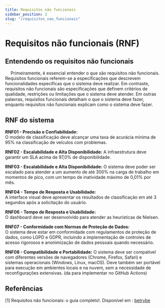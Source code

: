 ```yaml
---
title: Requisitos não funcionais
sidebar_position: 2
slug: "/requisitos_nao_funcionais"
---
```


# Requisitos não funcionais (RNF)

## Entendendo os requisitos não funcionais
&emsp; Primeiramente, é essencial entender o que são requisitos não funcionais. Requisitos funcionais referem-se a especificações que descrevem funcionalidades específicas que o sistema deve realizar. Em contraste, requisitos não funcionais são especificações que definem critérios de qualidade, restrições ou limitações que o sistema deve atender. Em outras palavras, requisitos funcionais detalham o que o sistema deve fazer, enquanto requisitos não funcionais explicam como o sistema deve fazer.

## RNF do sistema
**RNF01 - Precisão e Confiabilidade:**  
O modelo de classificação deve alcançar uma taxa de acurácia mínima de 95% na classificação de veículos com problemas.

**RNF02 - Escalabilidade e Alta Disponibilidade:**
A infraestrutura deve garantir um SLA acima de 97,0% de disponibilidade.

**RNF03 - Escalabilidade e Alta Disponibilidade:** 
O sistema deve poder ser escalado para atender a um aumento de até 300% na carga de trabalho em momentos de pico, com um tempo de inatividade máximo de 0,01% por mês.

**RNF04 - Tempo de Resposta e Usabilidade:**  
A interface visual deve apresentar os resultados de classificação em até 3 segundos após a solicitação do usuário.

**RNF06 - Tempo de Resposta e Usabilidade:**  
O dashboard deve ser desenvolvido para atender as heurísticas de Nielsen.

**RNF07 - Conformidade com Normas de Proteção de Dados:**  
O sistema deve estar em conformidade com regulamentos de proteção de dados, como LGPD e GDPR, incluindo a implementação de controles de acesso rigorosos e anonimização de dados pessoais quando necessário.

**RNF08 - Compatibilidade e Portabilidade:**
O sistema deve ser compatível com diferentes versões de navegadores (Chrome, Firefox, Safari) e sistemas operacionais (Windows, Linux, macOS). Deve também ser portável para execução em ambientes locais e na nuvem, sem a necessidade de reconfigurações extensivas.
(da para implementar no GitHub Actions)

## Referências 

[1] Requisitos não funcionais: o guia completo!. Disponível em : [betrybe](https://blog.betrybe.com/tecnologia/requisitos-nao-funcionais/)
